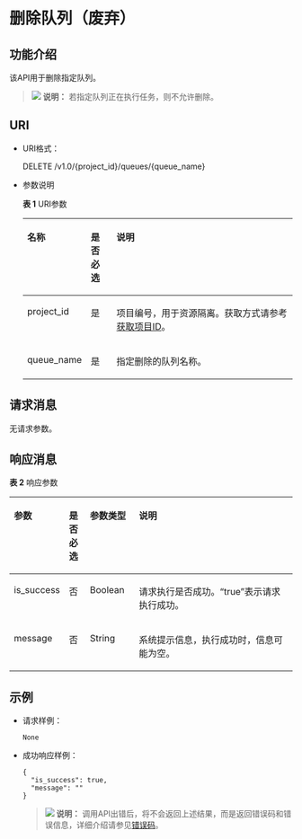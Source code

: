 # 删除队列（废弃）<a name="dli_02_0051"></a>

## 功能介绍<a name="zh-cn_topic_0069078609_zh-cn_topic_0069077803_en-us_topic_0042904513-chtext"></a>

该API用于删除指定队列。

>![](public_sys-resources/icon-note.gif) **说明：** 
>若指定队列正在执行任务，则不允许删除。

## URI<a name="zh-cn_topic_0069078609_zh-cn_topic_0069077803_section5968939"></a>

-   URI格式：

    DELETE /v1.0/\{project\_id\}/queues/\{queue\_name\}

-   参数说明

    **表 1**  URI参数

    <a name="zh-cn_topic_0069078609_zh-cn_topic_0069077803_table60779388"></a>
    <table><thead align="left"><tr id="zh-cn_topic_0069078609_zh-cn_topic_0069077803_row61411666"><th class="cellrowborder" valign="top" width="14.000000000000002%" id="mcps1.2.4.1.1"><p id="zh-cn_topic_0069078609_zh-cn_topic_0069077803_p17730125817424"><a name="zh-cn_topic_0069078609_zh-cn_topic_0069077803_p17730125817424"></a><a name="zh-cn_topic_0069078609_zh-cn_topic_0069077803_p17730125817424"></a>名称</p>
    </th>
    <th class="cellrowborder" valign="top" width="10%" id="mcps1.2.4.1.2"><p id="zh-cn_topic_0069078609_zh-cn_topic_0069077803_p873025824211"><a name="zh-cn_topic_0069078609_zh-cn_topic_0069077803_p873025824211"></a><a name="zh-cn_topic_0069078609_zh-cn_topic_0069077803_p873025824211"></a>是否必选</p>
    </th>
    <th class="cellrowborder" valign="top" width="76%" id="mcps1.2.4.1.3"><p id="zh-cn_topic_0069078609_zh-cn_topic_0069077803_p12730358114211"><a name="zh-cn_topic_0069078609_zh-cn_topic_0069077803_p12730358114211"></a><a name="zh-cn_topic_0069078609_zh-cn_topic_0069077803_p12730358114211"></a>说明</p>
    </th>
    </tr>
    </thead>
    <tbody><tr id="zh-cn_topic_0069078609_row492426174015"><td class="cellrowborder" valign="top" width="14.000000000000002%" headers="mcps1.2.4.1.1 "><p id="zh-cn_topic_0069078609_p136251677400"><a name="zh-cn_topic_0069078609_p136251677400"></a><a name="zh-cn_topic_0069078609_p136251677400"></a>project_id</p>
    </td>
    <td class="cellrowborder" valign="top" width="10%" headers="mcps1.2.4.1.2 "><p id="zh-cn_topic_0069078609_p136278719407"><a name="zh-cn_topic_0069078609_p136278719407"></a><a name="zh-cn_topic_0069078609_p136278719407"></a>是</p>
    </td>
    <td class="cellrowborder" valign="top" width="76%" headers="mcps1.2.4.1.3 "><p id="p1310472724012"><a name="p1310472724012"></a><a name="p1310472724012"></a>项目编号，用于资源隔离。获取方式请参考<a href="获取项目ID.md">获取项目ID</a>。</p>
    </td>
    </tr>
    <tr id="zh-cn_topic_0069078609_zh-cn_topic_0069077803_row48589216"><td class="cellrowborder" valign="top" width="14.000000000000002%" headers="mcps1.2.4.1.1 "><p id="zh-cn_topic_0069078609_zh-cn_topic_0069077803_p43412436"><a name="zh-cn_topic_0069078609_zh-cn_topic_0069077803_p43412436"></a><a name="zh-cn_topic_0069078609_zh-cn_topic_0069077803_p43412436"></a>queue_name</p>
    </td>
    <td class="cellrowborder" valign="top" width="10%" headers="mcps1.2.4.1.2 "><p id="zh-cn_topic_0069078609_zh-cn_topic_0069077803_p26746391"><a name="zh-cn_topic_0069078609_zh-cn_topic_0069077803_p26746391"></a><a name="zh-cn_topic_0069078609_zh-cn_topic_0069077803_p26746391"></a>是</p>
    </td>
    <td class="cellrowborder" valign="top" width="76%" headers="mcps1.2.4.1.3 "><p id="zh-cn_topic_0069078609_zh-cn_topic_0069077803_p18974100"><a name="zh-cn_topic_0069078609_zh-cn_topic_0069077803_p18974100"></a><a name="zh-cn_topic_0069078609_zh-cn_topic_0069077803_p18974100"></a>指定删除的队列名称。</p>
    </td>
    </tr>
    </tbody>
    </table>


## 请求消息<a name="zh-cn_topic_0069078609_zh-cn_topic_0069077803_section53720453"></a>

无请求参数。

## 响应消息<a name="zh-cn_topic_0069078609_zh-cn_topic_0069077803_section13722030"></a>

**表 2**  响应参数

<a name="zh-cn_topic_0069078609_zh-cn_topic_0069077803_table9875225"></a>
<table><thead align="left"><tr id="zh-cn_topic_0069078609_zh-cn_topic_0069077803_row58082174"><th class="cellrowborder" valign="top" width="14.799999999999999%" id="mcps1.2.5.1.1"><p id="zh-cn_topic_0069078609_zh-cn_topic_0069077803_p125621631174817"><a name="zh-cn_topic_0069078609_zh-cn_topic_0069077803_p125621631174817"></a><a name="zh-cn_topic_0069078609_zh-cn_topic_0069077803_p125621631174817"></a>参数</p>
</th>
<th class="cellrowborder" valign="top" width="7.5200000000000005%" id="mcps1.2.5.1.2"><p id="p1970853743716"><a name="p1970853743716"></a><a name="p1970853743716"></a>是否必选</p>
</th>
<th class="cellrowborder" valign="top" width="17.57%" id="mcps1.2.5.1.3"><p id="zh-cn_topic_0069078609_zh-cn_topic_0069077803_p656273174812"><a name="zh-cn_topic_0069078609_zh-cn_topic_0069077803_p656273174812"></a><a name="zh-cn_topic_0069078609_zh-cn_topic_0069077803_p656273174812"></a>参数类型</p>
</th>
<th class="cellrowborder" valign="top" width="60.11%" id="mcps1.2.5.1.4"><p id="zh-cn_topic_0069078609_zh-cn_topic_0069077803_p8562331154812"><a name="zh-cn_topic_0069078609_zh-cn_topic_0069077803_p8562331154812"></a><a name="zh-cn_topic_0069078609_zh-cn_topic_0069077803_p8562331154812"></a>说明</p>
</th>
</tr>
</thead>
<tbody><tr id="zh-cn_topic_0069078609_zh-cn_topic_0069077803_row37593218"><td class="cellrowborder" valign="top" width="14.799999999999999%" headers="mcps1.2.5.1.1 "><p id="zh-cn_topic_0069078609_zh-cn_topic_0069077803_p25151854"><a name="zh-cn_topic_0069078609_zh-cn_topic_0069077803_p25151854"></a><a name="zh-cn_topic_0069078609_zh-cn_topic_0069077803_p25151854"></a>is_success</p>
</td>
<td class="cellrowborder" valign="top" width="7.5200000000000005%" headers="mcps1.2.5.1.2 "><p id="p57080376378"><a name="p57080376378"></a><a name="p57080376378"></a>否</p>
</td>
<td class="cellrowborder" valign="top" width="17.57%" headers="mcps1.2.5.1.3 "><p id="zh-cn_topic_0069078609_zh-cn_topic_0069077803_p618145"><a name="zh-cn_topic_0069078609_zh-cn_topic_0069077803_p618145"></a><a name="zh-cn_topic_0069078609_zh-cn_topic_0069077803_p618145"></a>Boolean</p>
</td>
<td class="cellrowborder" valign="top" width="60.11%" headers="mcps1.2.5.1.4 "><p id="zh-cn_topic_0069078609_zh-cn_topic_0069077803_p50069818"><a name="zh-cn_topic_0069078609_zh-cn_topic_0069077803_p50069818"></a><a name="zh-cn_topic_0069078609_zh-cn_topic_0069077803_p50069818"></a>请求执行是否成功。<span class="parmvalue" id="parmvalue3770382610303"><a name="parmvalue3770382610303"></a><a name="parmvalue3770382610303"></a>“true”</span>表示请求执行成功。</p>
</td>
</tr>
<tr id="zh-cn_topic_0069078609_zh-cn_topic_0069077803_row47975183"><td class="cellrowborder" valign="top" width="14.799999999999999%" headers="mcps1.2.5.1.1 "><p id="zh-cn_topic_0069078609_zh-cn_topic_0069077803_p60784581"><a name="zh-cn_topic_0069078609_zh-cn_topic_0069077803_p60784581"></a><a name="zh-cn_topic_0069078609_zh-cn_topic_0069077803_p60784581"></a>message</p>
</td>
<td class="cellrowborder" valign="top" width="7.5200000000000005%" headers="mcps1.2.5.1.2 "><p id="p270893719378"><a name="p270893719378"></a><a name="p270893719378"></a>否</p>
</td>
<td class="cellrowborder" valign="top" width="17.57%" headers="mcps1.2.5.1.3 "><p id="zh-cn_topic_0069078609_zh-cn_topic_0069077803_p46769243"><a name="zh-cn_topic_0069078609_zh-cn_topic_0069077803_p46769243"></a><a name="zh-cn_topic_0069078609_zh-cn_topic_0069077803_p46769243"></a>String</p>
</td>
<td class="cellrowborder" valign="top" width="60.11%" headers="mcps1.2.5.1.4 "><p id="zh-cn_topic_0069078609_zh-cn_topic_0069077803_p3352142617584"><a name="zh-cn_topic_0069078609_zh-cn_topic_0069077803_p3352142617584"></a><a name="zh-cn_topic_0069078609_zh-cn_topic_0069077803_p3352142617584"></a>系统提示信息，执行成功时，信息可能为空。</p>
</td>
</tr>
</tbody>
</table>

## 示例<a name="section5844392715339"></a>

-   请求样例：

    ```
    None
    ```

-   成功响应样例：

    ```
    {
      "is_success": true,
      "message": ""
    }
    ```

    >![](public_sys-resources/icon-note.gif) **说明：** 
    >调用API出错后，将不会返回上述结果，而是返回错误码和错误信息，详细介绍请参见[错误码](错误码.md)。


